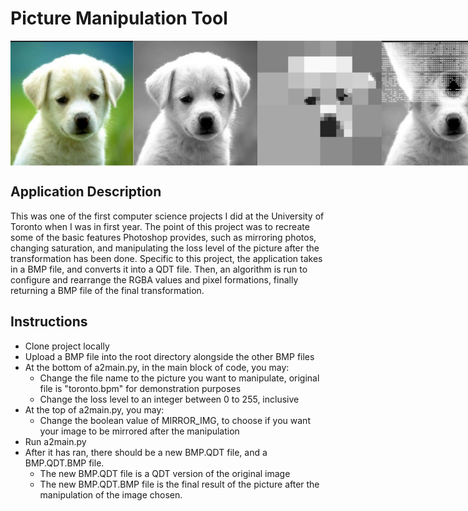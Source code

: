 # Picture Manipulation Tool

<div style="display: flex; justify-content: space-between;">
    <img src="https://github.com/clarencechau/picture-manipulation/blob/main/extras/dog.png?raw=true" width="200" height="200" />
    <img src="https://github.com/clarencechau/picture-manipulation/blob/main/extras/dognormal.png?raw=true" width="200" height="200" />
    <img src="https://github.com/clarencechau/picture-manipulation/blob/main/extras/doglosslevel.png?raw=true" width="200" height="200" />
    <img src="https://github.com/clarencechau/picture-manipulation/blob/main/extras/dogmirrored.png?raw=true" width="200" height="200" />

</div>

## Application Description

This was one of the first computer science projects I did at the University of Toronto when I was in first year. The point of this project was to recreate some of the basic features Photoshop provides, 
such as mirroring photos, changing saturation, and manipulating the loss level of the picture after the transformation has been done. Specific to this project, the application takes in a BMP file, and converts it into a 
QDT file. Then, an algorithm is run to configure and rearrange the RGBA values and pixel formations, finally returning a BMP file of the final transformation.

## Instructions

* Clone project locally
* Upload a BMP file into the root directory alongside the other BMP files
* At the bottom of a2main.py, in the main block of code, you may:
  * Change the file name to the picture you want to manipulate, original file is "toronto.bpm" for demonstration purposes
  * Change the loss level to an integer between 0 to 255, inclusive
* At the top of a2main.py, you may:
  * Change the boolean value of MIRROR_IMG, to choose if you want your image to be mirrored after the manipulation
* Run a2main.py
* After it has ran, there should be a new BMP.QDT file, and a BMP.QDT.BMP file.
  * The new BMP.QDT file is a QDT version of the original image
  * The new BMP.QDT.BMP file is the final result of the picture after the manipulation of the image chosen.
